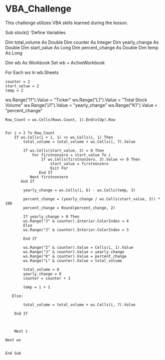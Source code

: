 # VBA_Challenge
This challenge utilizes VBA skills learned during the lesson. 


Sub stock()
'Define Variables

Dim total_volume As Double
Dim counter As Integer
Dim yearly_change As Double
Dim start_value As Long
Dim percent_change As Double
Dim temp As Long

Dim wb As Workbook
Set wb = ActiveWorkbook

For Each ws In wb.Sheets



    counter = 2
    start_value = 2
    temp = 2
    
   ws.Range("I1").Value = "Ticker"
   ws.Range("L1").Value = "Total Stock Volume"
   ws.Range("J1").Value = "yearly_change"
   ws.Range("K1").Value = "percent_change"
    
    Row_Count = ws.Cells(Rows.Count, 1).End(xlUp).Row
    
    
    For i = 2 To Row_Count
        If ws.Cells(i + 1, 1) <> ws.Cells(i, 1) Then
            total_volume = total_volume + ws.Cells(i, 7).Value
            
            If ws.Cells(start_value, 3) = 0 Then
                For firstnonzero = start_value To i
                    If ws.Cells(firstnonzero, 3).Value <> 0 Then
                        start_value = firstnonzero
                        Exit For
                   End If
               Next firstnonzero
           End If
           
            yearly_change = ws.Cells(i, 6) - ws.Cells(temp, 3)
            
            percent_change = (yearly_change / ws.Cells(start_value, 3)) * 100
            percent_change = Round(percent_change, 2)
            
            If yearly_change > 0 Then
            ws.Range("J" & counter).Interior.ColorIndex = 4
            Else
            ws.Range("J" & counter).Interior.ColorIndex = 3
            
            End If
            
            ws.Range("I" & counter).Value = Cells(i, 1).Value
            ws.Range("J" & counter).Value = yearly_change
            ws.Range("K" & counter).Value = percent_change
            ws.Range("L" & counter).Value = total_volume
            
            total_volume = 0
            yearly_change = 0
            counter = counter + 1
            
            temp = i + 1
            
       Else:
       
            total_volume = total_volume + ws.Cells(i, 7).Value
            
        End If
        
      

        Next i
        
    Next ws
    
    
    End Sub


